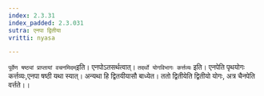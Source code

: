 ```yaml
---
index: 2.3.31
index_padded: 2.3.031
sutra: एनपा द्वितीया
vritti: nyasa

---
```

`पूर्वेण षष्ठ्यां प्राप्तायां वचनमिदम्`इति। एनपोऽतसर्थत्वात्। `तदर्थो योगविभागः कर्त्तव्यः` इति। एनपेति पृथयोगः कर्त्तव्यः,एनपा षष्ठी यथा स्यात्। अन्यथा हि द्वितयीयासौ बाध्येत। ततो द्वितीयेति द्वितीयो योगः, अत्र चैनपेति वर्त्तते।।